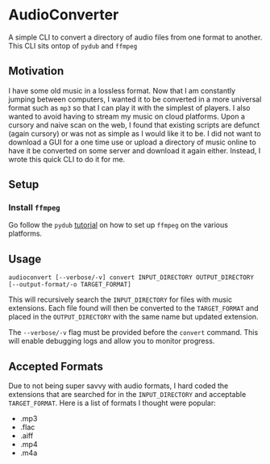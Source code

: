 # AudioConverter
A simple CLI to convert a directory of audio files from  one format
to another. This CLI sits ontop of `pydub` and `ffmpeg`

## Motivation
I have some old music in a lossless format. Now that I am constantly
jumping between computers, I wanted it to be converted in
a more universal format such as `mp3` so that I can play it with
the simplest of players. I also wanted to avoid having
to stream my music on cloud platforms. Upon a cursory and naive scan
on the web, I found that existing scripts are defunct (again cursory)
or was not as simple as I would like it to be. I did not want to download
a GUI for a one time use or upload a directory of music online to have it
be converted on some server and download it again either. Instead, I wrote
this quick CLI to do it for me.

## Setup
### Install `ffmpeg`
Go follow the `pydub`
[tutorial](https://github.com/jiaaro/pydub#getting-ffmpeg-set-up)
on how to set up `ffmpeg` on the various platforms.

## Usage
```shell
audioconvert [--verbose/-v] convert INPUT_DIRECTORY OUTPUT_DIRECTORY [--output-format/-o TARGET_FORMAT]
```
This will recursively search the `INPUT_DIRECTORY` for files with music
extensions. Each file found will then be converted to the `TARGET_FORMAT` and
placed in the `OUTPUT_DIRECTORY` with the same name but updated extension.

The `--verbose/-v` flag must be provided before the `convert` command. This
will enable debugging logs and allow you to monitor progress.

## Accepted Formats
Due to not being super savvy with audio formats, I hard coded the extensions
that are searched for in the `INPUT_DIRECTORY` and acceptable `TARGET_FORMAT`.
Here is a list of formats I thought were popular:
- .mp3
- .flac
- .aiff
- .mp4
- .m4a
